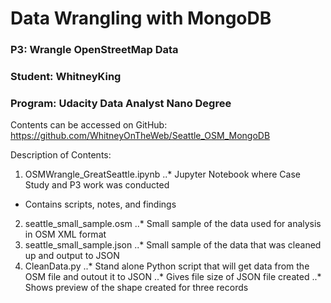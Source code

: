 # Data Wrangling with MongoDB
### P3: 	 	Wrangle OpenStreetMap Data
### Student: 	WhitneyKing
### Program: 	Udacity Data Analyst Nano Degree


Contents can be accessed on GitHub:  https://github.com/WhitneyOnTheWeb/Seattle_OSM_MongoDB

Description of Contents:
1. OSMWrangle_GreatSeattle.ipynb
..* Jupyter Notebook where Case Study and P3 work was conducted
* Contains scripts, notes, and findings
2. seattle_small_sample.osm
..* Small sample of the data used for analysis in OSM XML format
3. seattle_small_sample.json
..* Small sample of the data that was cleaned up and output to JSON
4. CleanData.py
..* Stand alone Python script that will get data from the OSM file and outout it to JSON
..* Gives file size of JSON file created
..* Shows preview of the shape created for three records
